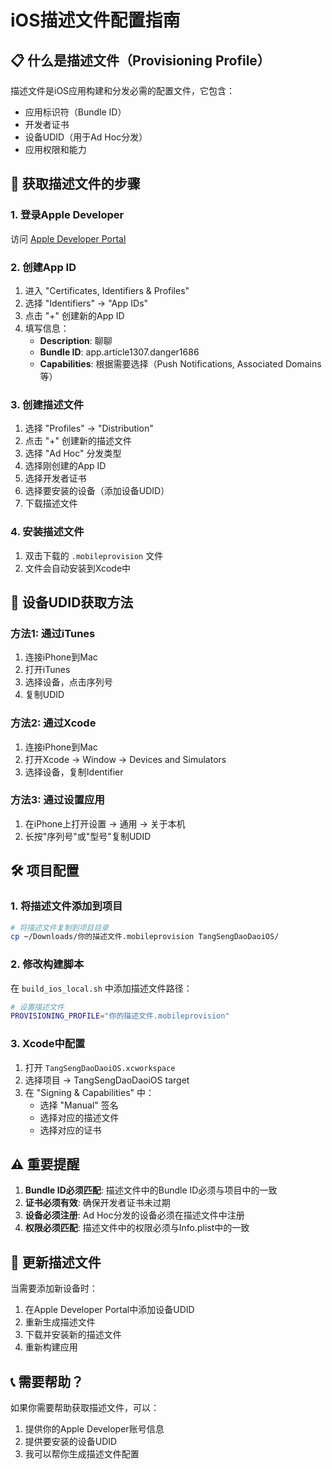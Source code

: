 # iOS描述文件配置指南

## 📋 什么是描述文件（Provisioning Profile）

描述文件是iOS应用构建和分发必需的配置文件，它包含：
- 应用标识符（Bundle ID）
- 开发者证书
- 设备UDID（用于Ad Hoc分发）
- 应用权限和能力

## 🔧 获取描述文件的步骤

### 1. 登录Apple Developer
访问 [Apple Developer Portal](https://developer.apple.com/account/)

### 2. 创建App ID
1. 进入 "Certificates, Identifiers & Profiles"
2. 选择 "Identifiers" → "App IDs"
3. 点击 "+" 创建新的App ID
4. 填写信息：
   - **Description**: 聊聊
   - **Bundle ID**: app.article1307.danger1686
   - **Capabilities**: 根据需要选择（Push Notifications, Associated Domains等）

### 3. 创建描述文件
1. 选择 "Profiles" → "Distribution"
2. 点击 "+" 创建新的描述文件
3. 选择 "Ad Hoc" 分发类型
4. 选择刚创建的App ID
5. 选择开发者证书
6. 选择要安装的设备（添加设备UDID）
7. 下载描述文件

### 4. 安装描述文件
1. 双击下载的 `.mobileprovision` 文件
2. 文件会自动安装到Xcode中

## 📱 设备UDID获取方法

### 方法1: 通过iTunes
1. 连接iPhone到Mac
2. 打开iTunes
3. 选择设备，点击序列号
4. 复制UDID

### 方法2: 通过Xcode
1. 连接iPhone到Mac
2. 打开Xcode → Window → Devices and Simulators
3. 选择设备，复制Identifier

### 方法3: 通过设置应用
1. 在iPhone上打开设置 → 通用 → 关于本机
2. 长按"序列号"或"型号"复制UDID

## 🛠️ 项目配置

### 1. 将描述文件添加到项目
```bash
# 将描述文件复制到项目目录
cp ~/Downloads/你的描述文件.mobileprovision TangSengDaoDaoiOS/
```

### 2. 修改构建脚本
在 `build_ios_local.sh` 中添加描述文件路径：
```bash
# 设置描述文件
PROVISIONING_PROFILE="你的描述文件.mobileprovision"
```

### 3. Xcode中配置
1. 打开 `TangSengDaoDaoiOS.xcworkspace`
2. 选择项目 → TangSengDaoDaoiOS target
3. 在 "Signing & Capabilities" 中：
   - 选择 "Manual" 签名
   - 选择对应的描述文件
   - 选择对应的证书

## ⚠️ 重要提醒

1. **Bundle ID必须匹配**: 描述文件中的Bundle ID必须与项目中的一致
2. **证书必须有效**: 确保开发者证书未过期
3. **设备必须注册**: Ad Hoc分发的设备必须在描述文件中注册
4. **权限必须匹配**: 描述文件中的权限必须与Info.plist中的一致

## 🔄 更新描述文件

当需要添加新设备时：
1. 在Apple Developer Portal中添加设备UDID
2. 重新生成描述文件
3. 下载并安装新的描述文件
4. 重新构建应用

## 📞 需要帮助？

如果你需要帮助获取描述文件，可以：
1. 提供你的Apple Developer账号信息
2. 提供要安装的设备UDID
3. 我可以帮你生成描述文件配置
